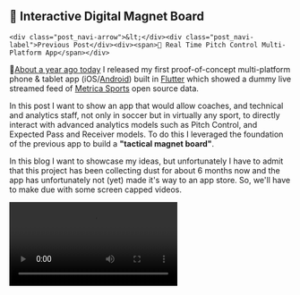 ## 📱 Interactive Digital Magnet Board

    <div class="post_navi-arrow">&lt;</div><div class="post_navi-label">Previous Post</div><div><span>📱 Real Time Pitch Control Multi-Platform App</span></div>
  </a>
<div class="text-paperclip"> 📎<a class="post_navi-item nav_prev" href="/2021/03/14/live-pitch-control.html">About a year ago today</a> I released my first proof-of-concept multi-platform phone & tablet app (iOS/<a href="https://play.google.com/store/apps/details?id=com.unravelsports.base_app" class="paperclip-link">Android</a>) built in <a href="https://flutter.dev/" class="paperclip-link">Flutter</a> which showed a dummy live streamed feed of <a href="https://github.com/metrica-sports/sample-data" class="paperclip-link">Metrica Sports</a> open source data.</div>

In this post I want to show an app that would allow coaches, and technical and analytics staff, not only in soccer but in virtually any sport, to directly interact with advanced analytics models such as Pitch Control, and Expected Pass and Receiver models. To do this I leveraged the foundation of the previous app to build a <b>"tactical magnet board"</b>.

In this blog I want to showcase my ideas, but unfortunately I have to admit that this project has been collecting dust for about 6 months now and the app has unfortunately not (yet) made it's way to an app store. So, we'll have to make due with some screen capped videos.

<video src="https://user-images.githubusercontent.com/64530306/156655256-ef853757-dcfd-42cd-8582-7b00b63d1365.mov" controls="controls" style="max-width: 500px;">
</video>
